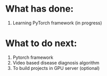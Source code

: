 # What has done:

1. Learning PyTorch framework (in progress)



# What to do next:

1. Pytorch framework
2. Video based disease diagnosis algorithm
3. To build projects in GPU server (optional)